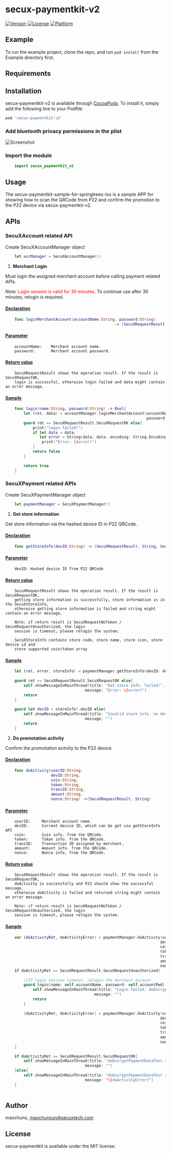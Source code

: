 # secux-paymentkit-v2

[![Version](https://img.shields.io/cocoapods/v/secux-paymentkit-v2.svg?style=flat)](https://cocoapods.org/pods/secux-paymentkit-v2)
[![License](https://img.shields.io/cocoapods/l/secux-paymentkit-v2.svg?style=flat)](https://cocoapods.org/pods/secux-paymentkit-v2)
[![Platform](https://img.shields.io/cocoapods/p/secux-paymentkit-v2.svg?style=flat)](https://cocoapods.org/pods/secux-paymentkit-v2)

## Example

To run the example project, clone the repo, and run `pod install` from the Example directory first.

## Requirements

## Installation

secux-paymentkit-v2 is available through [CocoaPods](https://cocoapods.org). To install
it, simply add the following line to your Podfile:

```ruby
pod 'secux-paymentkit-v2'
```

### Add bluetooth privacy permissions in the plist

![Screenshot](Readme_PlistImg.png)

### Import the module

```swift 
    import secux_paymentkit_v2
```

## Usage

The secux-paymentkit-sample-for-springtrees-ios is a sample APP for showing how to scan
the QRCode from P22 and confirm the promotion to the P22 device via secux-paymentkit-v2. 

## APIs

### SecuXAccount related API

Create SecuXAccountManager object
```swift
    let accManager = SecuXAccountManager()
```

1. <b>Merchant Login</b>

Must login the assigned merchant account before calling payment related APIs.

Note: <span style="color:red">Login session is valid for 30 minutes</span>. To continue use after 30 minutes, relogin is required.

#### <u>Declaration</u>
```swift
    func loginMerchantAccount(accountName:String, password:String) 
                                                -> (SecuXRequestResult, Data?)
```
#### <u>Parameter</u>
```
    accountName:    Merchant account name.
    password:       Merchant account password.
```

#### <u>Return value</u>
```
    SecuXRequestResult shows the operation result. If the result is SecuXRequestOK, 
    login is successful, otherwise login failed and data might contain an error message.
```

#### <u>Sample</u>
```swift
    func login(name:String, password:String) -> Bool{
        let (ret, data) = accountManager.loginMerchantAccount(accountName: name, 
                                                              password: password)
        guard ret == SecuXRequestResult.SecuXRequestOK else{
            print("login failed!")
            if let data = data, 
               let error = String(data: data, encoding: String.Encoding.utf8)  {
                print("Error: \(error)")
            }
            return false
        }
        
        return true
    }
```

### SecuXPayment related APIs

Create SecuXPaymentManager object

```swift
    let paymentManager = SecuXPaymentManager()
```

1. <b>Get store information</b>

Get store information via the hashed device ID in P22 QRCode.
#### <u>Declaration</u>
```swift
    func getStoreInfo(devID:String) -> (SecuXRequestResult, String, SecuXStoreInfo?)
```
#### <u>Parameter</u>
```
    devID: Hashed device ID from P22 QRCode
```
#### <u>Return value</u>
```
    SecuXRequestResult shows the operation result. If the result is SecuXRequestOK, 
    getting store information is successfully, store information is in the SecuXStoreInfo, 
    otherwise getting store information is failed and string might contain an error message.

    Note: if return result is SecuXRequestNoToken / SecuXRequestUnauthorized, the login 
    session is timeout, please relogin the system.

    SecuXStoreInfo contains store code, store name, store icon, store device id and 
    store supported coin/token array
```
#### <u>Sample</u>
```swift
    let (ret, error, storeInfo) = paymentManager.getStoreInfo(devID: devIDHash)
        
    guard ret == SecuXRequestResult.SecuXRequestOK else{
        self.showMessageInMainThread(title: "Get store info. failed!", 
                                   message: "Error: \(error)")
        return
    }
    
    guard let devID = storeInfo?.devID else{
        self.showMessageInMainThread(title: "Invalid store info. no device ID", 
                                   message: "")
        return
    }
```

2. <b>Do promotation activity</b>

Confirm the promotation acitvity to the P22 device.

#### <u>Declaration</u>
```swift
    func doActivity(userID:String, 
                    devID:String, 
                    coin:String, 
                    token:String, 
                    transID:String, 
                    amount:String, 
                    nonce:String) ->(SecuXRequestResult, String)
```
#### <u>Parameter</u>
```
    userID:     Merchant account name.
    devID:      Current device ID, which can be get via getStoreInfo API
    coin:       Coin info. from the QRCode.
    token:      Token info. from the QRCode.
    transID:    Transaction ID assigned by merchant. 
    amount:     Amount info. from the QRCode.
    nonce:      Nonce info. from the QRCode. 
```
#### <u>Return value</u>
```
    SecuXRequestResult shows the operation result. If the result is SecuXRequestOK, 
    doActivity is successfully and P22 should show the successful message, 
    otherwise doActivity is failed and returned string might contain an error message.

    Note: if return result is SecuXRequestNoToken / SecuXRequestUnauthorized, the login 
    session is timeout, please relogin the system.
```
#### <u>Sample</u>

```swift
    var (doActivityRet, doActivityError) = paymentManager.doActivity(userID: self.accountName, 
                                                                    devID: devID,
                                                                    coin: qrcodeParser.coin,
                                                                    token: qrcodeParser.token,
                                                                    transID: transID,
                                                                    amount: qrcodeParser.amount,
                                                                    nonce: qrcodeParser.nonce)
    if doActivityRet == SecuXRequestResult.SecuXRequestUnauthorized{
        
        //If login session timeout, relogin the merchant account
        guard login(name: self.accountName, password: self.accountPwd) else{
            self.showMessageInMainThread(title: "Login failed. doEncryptPaymentData abort!", 
                                       message: "")
            return
        }
        
        (doActivityRet, doActivityError) = paymentManager.doActivity(userID: self.accountName, 
                                                                    devID: devID,
                                                                    coin: qrcodeParser.coin,
                                                                    token: qrcodeParser.token,
                                                                    transID: transID,
                                                                    amount: qrcodeParser.amount,
                                                                    nonce: qrcodeParser.nonce)
    }
    
    if doActivityRet == SecuXRequestResult.SecuXRequestOK{
        self.showMessageInMainThread(title: "doEncryptPaymentDataTest result successfully!", 
                                   message: "")
    }else{
        self.showMessageInMainThread(title: "doEncryptPaymentDataTest result failed!", 
                                   message: "\(doActivityError)")
    }
    
```

## Author

maochuns, maochunsun@secuxtech.com

## License

secux-paymentkit is available under the MIT license. 

